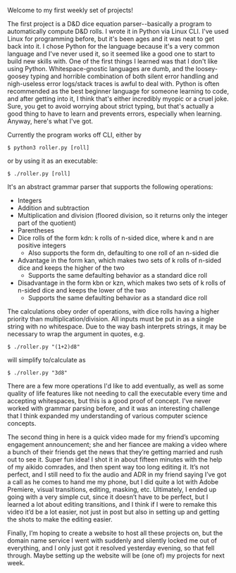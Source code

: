 Welcome to my first weekly set of projects!

The first project is a D&D dice equation parser--basically a program to automatically compute D&D rolls. I wrote it in Python via Linux CLI. I've used Linux for programming before, but it's been ages and it was neat to get back into it. I chose Python for the language because it's a very common language and I've never used it, so it seemed like a good one to start to build new skills with. One of the first things I learned was that I don't like using Python. Whitespace-gnostic languages are dumb, and the loosey-goosey typing and horrible combination of both silent error handling and nigh-useless error logs/stack traces is awful to deal with. Python is often recommended as the best beginner language for someone learning to code, and after getting into it, I think that's either incredibly myopic or a cruel joke. Sure, you get to avoid worrying about strict typing, but that's actually a good thing to have to learn and prevents errors, especially when learning. Anyway, here's what I've got.

Currently the program works off CLI, either by 

	$ python3 roller.py [roll]

or by using it as an executable:

	$ ./roller.py [roll]

It's an abstract grammar parser that supports the following operations:

- Integers
- Addition and subtraction
- Multiplication and division (floored division, so it returns only the integer part of the quotient)
- Parentheses
- Dice rolls of the form kdn: k rolls of n-sided dice, where k and n are positive integers
    - Also supports the form dn, defaulting to one roll of an n-sided die
- Advantage in the form kan, which makes two sets of k rolls of n-sided dice and keeps the higher of the two
    - Supports the same defaulting behavior as a standard dice roll
- Disadvantage in the form kbn or kzn, which makes two sets of k rolls of n-sided dice and keeps the lower of the two
    - Supports the same defaulting behavior as a standard dice roll

The calculations obey order of operations, with dice rolls having a higher priority than multiplication/division. All inputs must be put in as a single string with no whitespace. Due to the way bash interprets strings, it may be necessary to wrap the argument in quotes, e.g. 

	$ ./roller.py "(1+2)d8"

will simplify to/calculate as

    $ ./roller.py "3d8"

There are a few more operations I'd like to add eventually, as well as some quality of life features like not needing to call the executable every time and accepting whitespaces, but this is a good proof of concept. I've never worked with grammar parsing before, and it was an interesting challenge that I think expanded my understanding of various computer science concepts.

The second thing in here is a quick video made for my friend’s upcoming engagement announcement; she and her fiancee are making a video where a bunch of their friends get the news that they’re getting married and rush out to see it. Super fun idea! I shot it in about fifteen minutes with the help of my aikido comrades, and then spent way too long editing it. It’s not perfect, and I still need to fix the audio and ADR in my friend saying I’ve got a call as he comes to hand me my phone, but I did quite a lot with Adobe Premiere, visual transitions, editing, masking, etc. Ultimately, I ended up going with a very simple cut, since it doesn’t have to be perfect, but I learned a lot about editing transitions, and I think if I were to remake this video it’d be a lot easier, not just in post but also in setting up and getting the shots to make the editing easier.

Finally, I’m hoping to create a website to host all these projects on, but the domain name service I went with suddenly and silently locked me out of everything, and I only just got it resolved yesterday evening, so that fell through. Maybe setting up the website will be (one of) my projects for next week.
